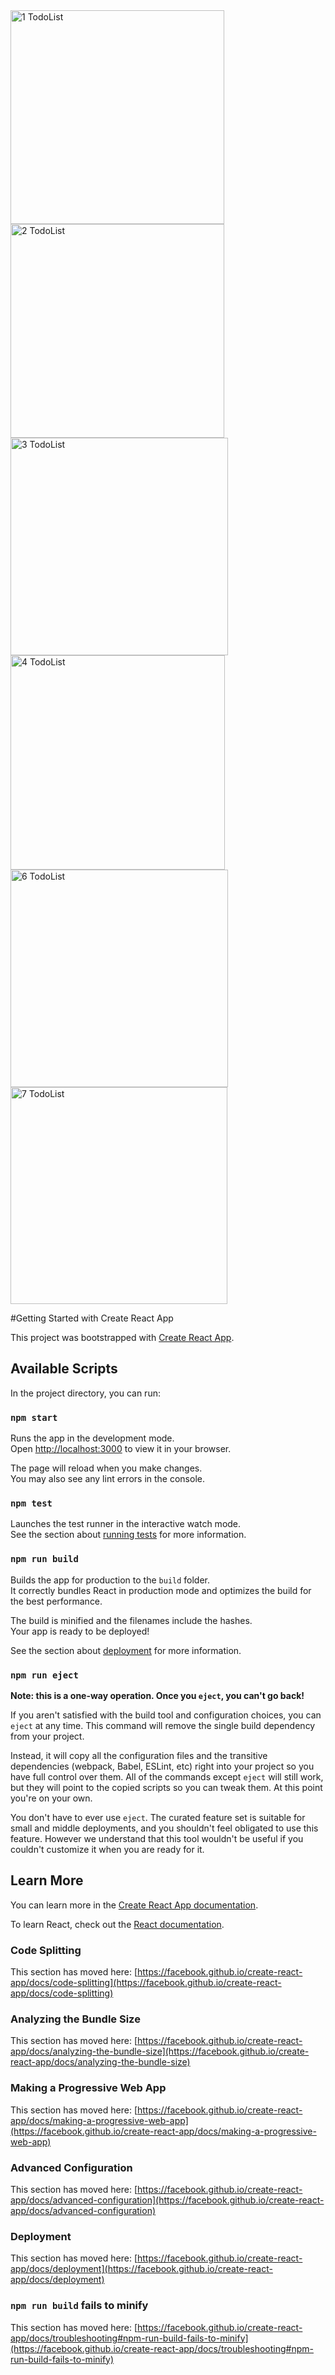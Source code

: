 

<img width="342" alt="1 TodoList" src="https://github.com/Anko21/to-do-list/assets/117990932/1e21d6be-3d1f-4899-883f-40398fc2e18b">
<img width="342" alt="2 TodoList" src="https://github.com/Anko21/to-do-list/assets/117990932/46017ed8-bd76-4961-bfc1-a1e8d6b11c76">
<img width="348" alt="3 TodoList" src="https://github.com/Anko21/to-do-list/assets/117990932/87c9b83b-8e2e-4a00-ba02-e6d5e9c5f652">
<img width="343" alt="4 TodoList" src="https://github.com/Anko21/to-do-list/assets/117990932/24e92ecb-d4db-4b58-80b8-9534d4237ba4">
<img width="348" alt="6 TodoList" src="https://github.com/Anko21/to-do-list/assets/117990932/ee2b9ee2-c9b8-4793-bcbf-564822943d63">
<img width="347" alt="7 TodoList" src="https://github.com/Anko21/to-do-list/assets/117990932/61c4ae96-d1e3-49b2-85e0-0b0bda6a0206">

 #Getting Started with Create React App

This project was bootstrapped with [Create React App](https://github.com/facebook/create-react-app).

## Available Scripts

In the project directory, you can run:

### `npm start`

Runs the app in the development mode.\
Open [http://localhost:3000](http://localhost:3000) to view it in your browser.

The page will reload when you make changes.\
You may also see any lint errors in the console.

### `npm test`

Launches the test runner in the interactive watch mode.\
See the section about [running tests](https://facebook.github.io/create-react-app/docs/running-tests) for more information.

### `npm run build`

Builds the app for production to the `build` folder.\
It correctly bundles React in production mode and optimizes the build for the best performance.

The build is minified and the filenames include the hashes.\
Your app is ready to be deployed!

See the section about [deployment](https://facebook.github.io/create-react-app/docs/deployment) for more information.

### `npm run eject`

**Note: this is a one-way operation. Once you `eject`, you can't go back!**

If you aren't satisfied with the build tool and configuration choices, you can `eject` at any time. This command will remove the single build dependency from your project.

Instead, it will copy all the configuration files and the transitive dependencies (webpack, Babel, ESLint, etc) right into your project so you have full control over them. All of the commands except `eject` will still work, but they will point to the copied scripts so you can tweak them. At this point you're on your own.

You don't have to ever use `eject`. The curated feature set is suitable for small and middle deployments, and you shouldn't feel obligated to use this feature. However we understand that this tool wouldn't be useful if you couldn't customize it when you are ready for it.

## Learn More

You can learn more in the [Create React App documentation](https://facebook.github.io/create-react-app/docs/getting-started).

To learn React, check out the [React documentation](https://reactjs.org/).

### Code Splitting

This section has moved here: [https://facebook.github.io/create-react-app/docs/code-splitting](https://facebook.github.io/create-react-app/docs/code-splitting)

### Analyzing the Bundle Size

This section has moved here: [https://facebook.github.io/create-react-app/docs/analyzing-the-bundle-size](https://facebook.github.io/create-react-app/docs/analyzing-the-bundle-size)

### Making a Progressive Web App

This section has moved here: [https://facebook.github.io/create-react-app/docs/making-a-progressive-web-app](https://facebook.github.io/create-react-app/docs/making-a-progressive-web-app)

### Advanced Configuration

This section has moved here: [https://facebook.github.io/create-react-app/docs/advanced-configuration](https://facebook.github.io/create-react-app/docs/advanced-configuration)

### Deployment

This section has moved here: [https://facebook.github.io/create-react-app/docs/deployment](https://facebook.github.io/create-react-app/docs/deployment)

### `npm run build` fails to minify

This section has moved here: [https://facebook.github.io/create-react-app/docs/troubleshooting#npm-run-build-fails-to-minify](https://facebook.github.io/create-react-app/docs/troubleshooting#npm-run-build-fails-to-minify)
